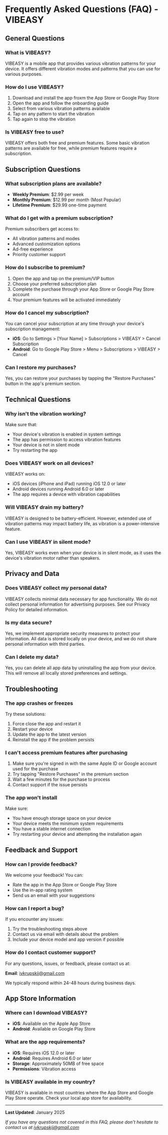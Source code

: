# Frequently Asked Questions (FAQ) - VIBEASY

## General Questions

### What is VIBEASY?
VIBEASY is a mobile app that provides various vibration patterns for your device. It offers different vibration modes and patterns that you can use for various purposes.

### How do I use VIBEASY?
1. Download and install the app froxm the App Store or Google Play Store
2. Open the app and follow the onboarding guide
3. Select from various vibration patterns available
4. Tap on any pattern to start the vibration
5. Tap again to stop the vibration

### Is VIBEASY free to use?
VIBEASY offers both free and premium features. Some basic vibration patterns are available for free, while premium features require a subscription.

## Subscription Questions

### What subscription plans are available?
- **Weekly Premium**: $2.99 per week
- **Monthly Premium**: $12.99 per month (Most Popular)
- **Lifetime Premium**: $29.99 one-time payment

### What do I get with a premium subscription?
Premium subscribers get access to:
- All vibration patterns and modes
- Advanced customization options
- Ad-free experience
- Priority customer support

### How do I subscribe to premium?
1. Open the app and tap on the premium/VIP button
2. Choose your preferred subscription plan
3. Complete the purchase through your App Store or Google Play Store account
4. Your premium features will be activated immediately

### How do I cancel my subscription?
You can cancel your subscription at any time through your device's subscription management:
- **iOS**: Go to Settings > [Your Name] > Subscriptions > VIBEASY > Cancel Subscription
- **Android**: Go to Google Play Store > Menu > Subscriptions > VIBEASY > Cancel

### Can I restore my purchases?
Yes, you can restore your purchases by tapping the "Restore Purchases" button in the app's premium section.

## Technical Questions

### Why isn't the vibration working?
Make sure that:
- Your device's vibration is enabled in system settings
- The app has permission to access vibration features
- Your device is not in silent mode
- Try restarting the app

### Does VIBEASY work on all devices?
VIBEASY works on:
- iOS devices (iPhone and iPad) running iOS 12.0 or later
- Android devices running Android 6.0 or later
- The app requires a device with vibration capabilities

### Will VIBEASY drain my battery?
VIBEASY is designed to be battery-efficient. However, extended use of vibration patterns may impact battery life, as vibration is a power-intensive feature.

### Can I use VIBEASY in silent mode?
Yes, VIBEASY works even when your device is in silent mode, as it uses the device's vibration motor rather than speakers.

## Privacy and Data

### Does VIBEASY collect my personal data?
VIBEASY collects minimal data necessary for app functionality. We do not collect personal information for advertising purposes. See our Privacy Policy for detailed information.

### Is my data secure?
Yes, we implement appropriate security measures to protect your information. All data is stored locally on your device, and we do not share personal information with third parties.

### Can I delete my data?
Yes, you can delete all app data by uninstalling the app from your device. This will remove all locally stored preferences and settings.

## Troubleshooting

### The app crashes or freezes
Try these solutions:
1. Force close the app and restart it
2. Restart your device
3. Update the app to the latest version
4. Reinstall the app if the problem persists

### I can't access premium features after purchasing
1. Make sure you're signed in with the same Apple ID or Google account used for the purchase
2. Try tapping "Restore Purchases" in the premium section
3. Wait a few minutes for the purchase to process
4. Contact support if the issue persists

### The app won't install
Make sure:
- You have enough storage space on your device
- Your device meets the minimum system requirements
- You have a stable internet connection
- Try restarting your device and attempting the installation again

## Feedback and Support

### How can I provide feedback?
We welcome your feedback! You can:
- Rate the app in the App Store or Google Play Store
- Use the in-app rating system
- Send us an email with your suggestions

### How can I report a bug?
If you encounter any issues:
1. Try the troubleshooting steps above
2. Contact us via email with details about the problem
3. Include your device model and app version if possible

### How do I contact customer support?
For any questions, issues, or feedback, please contact us at:

**Email**: ivkrupskij@gmail.com

We typically respond within 24-48 hours during business days.

## App Store Information

### Where can I download VIBEASY?
- **iOS**: Available on the Apple App Store
- **Android**: Available on Google Play Store

### What are the app requirements?
- **iOS**: Requires iOS 12.0 or later
- **Android**: Requires Android 6.0 or later
- **Storage**: Approximately 50MB of free space
- **Permissions**: Vibration access

### Is VIBEASY available in my country?
VIBEASY is available in most countries where the App Store and Google Play Store operate. Check your local app store for availability.

---

**Last Updated**: January 2025

*If you have any questions not covered in this FAQ, please don't hesitate to contact us at ivkrupskij@gmail.com*
